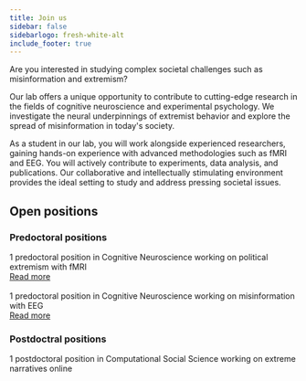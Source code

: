 ```yaml
---
title: Join us
sidebar: false
sidebarlogo: fresh-white-alt
include_footer: true
---
```


Are you interested in studying complex societal challenges such as misinformation and extremism? 

Our lab offers a unique opportunity to contribute to cutting-edge research in the fields of cognitive neuroscience and experimental psychology. We investigate the neural underpinnings of extremist behavior and explore the spread of misinformation in today's society.

As a student in our lab, you will work alongside experienced researchers, gaining hands-on experience with advanced methodologies such as fMRI and EEG. You will actively contribute to experiments, data analysis, and publications. Our collaborative and intellectually stimulating environment provides the ideal setting to study and address pressing societal issues.

## Open positions

### Predoctoral positions

1 predoctoral position in Cognitive Neuroscience working on political extremism with fMRI
<br>
[Read more](https://www.imim.cat/media/upload/arxius/ofertes%20de%20treball/2023/BT/Ref.%202311%20-%20PRETUS.pdf?_t=1686307206)
<br><br>
1 predoctoral position in Cognitive Neuroscience working on misinformation with EEG
<br>
[Read more](https://www.imim.cat/media/upload/arxius/ofertes%20de%20treball/2023/BT/Ref.%202310%20-%20PRETUS.pdf?_t=1686306918)
<br>

### Postdoctral positions

1 postdoctoral position in Computational Social Science working on extreme narratives online